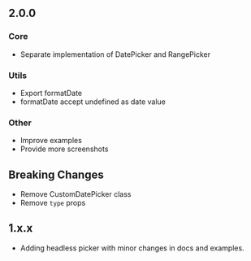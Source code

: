 ## 2.0.0

### Core
* Separate implementation of DatePicker and RangePicker

### Utils
* Export formatDate
* formatDate accept undefined as date value

### Other
* Improve examples
* Provide more screenshots

## Breaking Changes
* Remove CustomDatePicker class
* Remove `type` props


## 1.x.x
* Adding headless picker with minor changes in docs and examples.